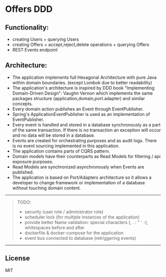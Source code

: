 # Offers DDD

Functionality:
----
- creating Users + querying Users
- creating Offers + accept,reject,delete operations + querying Offers
- REST Events endpoint

Architecture:
----
- The application implements full Hexagonal Architecture with pure Java within domain boundaries. (except Lombok due to better readability)
- The application's architecture is inspired by DDD book "Implementing Domain-Driven Design": Vaughn Vernon which implements the same packages structure (application,domain,port.adapter) and similar concepts.
- Every domain action publishes an Event through EventPublisher.
- Spring's ApplicationEventPublisher is used as an implementation of EventPublisher.
- Every event is handled and stored in a database synchronously as a part of the same transaction.  If there is no transaction an exception will occur and no data will be stored in a database.
- Events are created for orchestrating purposes and as audit logs. There is no event sourcing implemented in this application.
- The application contains parts of CQRS pattern.
- Domain models have their counterparts as Read Models for filtering / api exposure purposes.
- Read Models are synchronized asynchronously when Events are published.
- The application is based on Port/Adapters architecture so it allows a developer to change framework or implementation of a database without touching domain content.

----

> TODO:
> - security (user role / administrator role)
> - scheduler lock (for multiple instances of the application)
> - provide better Name validation: special characters (, . : " ' -), whitespaces before and after
> - dockerfile & docker-compose for the application 
> - event bus connected to database (retriggering events)

----

License
----

MIT
